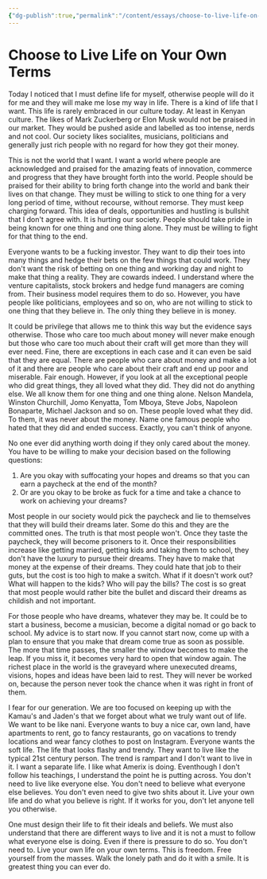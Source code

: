 ```yaml
---
{"dg-publish":true,"permalink":"/content/essays/choose-to-live-life-on-your-own-terms/","noteIcon":"2"}
---
```


# Choose to Live Life on Your Own Terms

Today I noticed that I must define life for myself, otherwise people will do it for me and they will make me lose my way in life. There is a kind of life that I want. This life is rarely embraced in our culture today. At least in Kenyan culture. The likes of Mark Zuckerberg or Elon Musk would not be praised in our market. They would be pushed aside and labelled as too intense, nerds and not cool. Our society likes socialites, musicians, politicians and generally just rich people with no regard for how they got their money.

This is not the world that I want. I want a world where people are acknowledged and praised for the amazing feats of innovation, commerce and progress that they have brought forth into the world. People should be praised for their ability to bring forth change into the world and bank their lives on that change. They must be willing to stick to one thing for a very long period of time, without recourse, without remorse. They must keep charging forward. This idea of deals, opportunities and hustling is bullshit that I don't agree with. It is hurting our society. People should take pride in being known for one thing and one thing alone. They must be willing to fight for that thing to the end. 

Everyone wants to be a fucking investor. They want to dip their toes into many things and hedge their bets on the few things that could work. They don't want the risk of betting on one thing and working day and night to make that thing a reality. They are cowards indeed. I understand where the venture capitalists, stock brokers and hedge fund managers are coming from. Their business model requires them to do so. However, you have people like politicians, employees and so on, who are not willing to stick to one thing that they believe in. The only thing they believe in is money. 

It could be privilege that allows me to think this way but the evidence says otherwise. Those who care too much about money will never make enough but those who care too much about their craft will get more than they will ever need. Fine, there are exceptions in each case and it can even be said that they are equal. There are people who care about money and make a lot of it and there are people who care about their craft and end up poor and miserable. Fair enough. However, if you look at all the exceptional people who did great things, they all loved what they did. They did not do anything else. We all know them for one thing and one thing alone. Nelson Mandela, Winston Churchill, Jomo Kenyatta, Tom Mboya, Steve Jobs, Napoleon Bonaparte, Michael Jackson and so on. These people loved what they did. To them, it was never about the money. Name one famous people who hated that they did and ended success. Exactly, you can't think of anyone.

No one ever did anything worth doing if they only cared about the money. You have to be willing to make your decision based on the following questions:
1. Are you okay with suffocating your hopes and dreams so that you can earn a paycheck at the end of the month? 
2. Or are you okay to be broke as fuck for a time and take a chance to work on achieving your dreams? 

Most people in our society would pick the paycheck and lie to themselves that they will build their dreams later. Some do this and they are the committed ones. The truth is that most people won't. Once they taste the paycheck, they will become prisoners to it. Once their responsibilities increase like getting married, getting kids and taking them to school, they don't have the luxury to pursue their dreams. They have to make that money at the expense of their dreams. They could hate that job to their guts, but the cost is too high to make a switch. What if it doesn't work out? What will happen to the kids? Who will pay the bills? The cost is so great that most people would rather bite the bullet and discard their dreams as childish and not important.

For those people who have dreams, whatever they may be. It could be to start a business, become a musician, become a digital nomad or go back to school. My advice is to start now. If you cannot start now, come up with a plan to ensure that you make that dream come true as soon as possible. The more that time passes, the smaller the window becomes to make the leap. If you miss it, it becomes very hard to open that window again. The richest place in the world is the graveyard where unexecuted dreams, visions, hopes and ideas have been laid to rest. They will never be worked on, because the person never took the chance when it was right in front of them.

I fear for our generation. We are too focused on keeping up with the Kamau's and Jaden's that we forget about what we truly want out of life. We want to be like nani. Everyone wants to buy a nice car, own land, have apartments to rent, go to fancy restaurants, go on vacations to trendy locations and wear fancy clothes to post on Instagram. Everyone wants the soft life. The life that looks flashy and trendy. They want to live like the typical 21st century person. The trend is rampart and I don't want to live in it. I want a separate life. I like what Amerix is doing. Eventhough I don't follow his teachings, I understand the point he is putting across. You don't need to live like everyone else. You don't need to believe what everyone else believes. You don't even need to give two shits about it. Live your own life and do what you believe is right. If it works for you, don't let anyone tell you otherwise. 

One must design their life to fit their ideals and beliefs. We must also understand that there are different ways to live and it is not a must to follow what everyone else is doing. Even if there is pressure to do so. You don't need to. Live your own life on your own terms. This is freedom. Free yourself from the masses. Walk the lonely path and do it with a smile. It is greatest thing you can ever do.